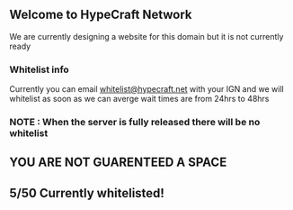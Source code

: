 <link rel="apple-touch-icon" sizes="180x180" href="/apple-touch-icon.png">
<link rel="icon" type="image/png" sizes="32x32" href="/favicon-32x32.png">
<link rel="icon" type="image/png" sizes="16x16" href="/favicon-16x16.png">
<link rel="manifest" href="/site.webmanifest">
<link rel="mask-icon" href="/safari-pinned-tab.svg" color="#5bbad5">

## Welcome to HypeCraft Network

We are currently designing a website for this domain but it is not currently ready


### Whitelist info

Currently you can email whitelist@hypecraft.net with your IGN and we will whitelist as soon as we can
averge wait times are from 24hrs to 48hrs

### NOTE : When the server is fully released there will be no whitelist

## YOU ARE NOT GUARENTEED A SPACE 
## 5/50 Currently whitelisted!
